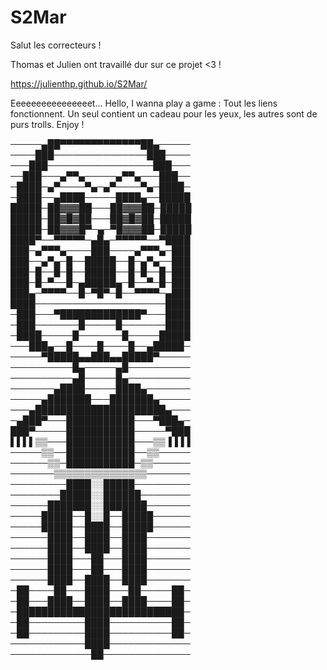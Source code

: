 # S2Mar
 Salut les correcteurs ! 
 
 Thomas et Julien ont travaillé dur sur ce projet <3 !
 
 https://julienthp.github.io/S2Mar/
 
 Eeeeeeeeeeeeeeeet... Hello, I wanna play a game : Tout les liens fonctionnent. Un seul contient un cadeau pour les yeux, les autres sont de purs trolls. Enjoy ! 
 
 ─────▄██▀▀▀▀▀▀▀▀▀▀▀▀▀██▄─────
────███───────────────███────
───███─────────────────███───
──███───▄▀▀▄─────▄▀▀▄───███──
─████─▄▀────▀▄─▄▀────▀▄─████─
─████──▄████─────████▄──█████
█████─██▓▓▓██───██▓▓▓██─█████
█████─██▓█▓██───██▓█▓██─█████
█████─██▓▓▓█▀─▄─▀█▓▓▓██─█████
████▀──▀▀▀▀▀─▄█▄─▀▀▀▀▀──▀████
███─▄▀▀▀▄────███────▄▀▀▀▄─███
███──▄▀▄─█──█████──█─▄▀▄──███
███─█──█─█──█████──█─█──█─███
███─█─▀──█─▄█████▄─█──▀─█─███
███▄─▀▀▀▀──█─▀█▀─█──▀▀▀▀─▄███
████─────────────────────████
─███───▀█████████████▀───████
─███───────█─────█───────████
─████─────█───────█─────█████
───███▄──█────█────█──▄█████─
─────▀█████▄▄███▄▄█████▀─────
──────────█▄─────▄█──────────
──────────▄█─────█▄──────────
───────▄████─────████▄───────
─────▄███████───███████▄─────
───▄█████████████████████▄───
─▄███▀───███████████───▀███▄─
███▀─────███████████─────▀███
▌▌▌▌▒▒───███████████───▒▒▐▐▐▐
─────▒▒──███████████──▒▒─────
──────▒▒─███████████─▒▒──────
───────▒▒▒▒▒▒▒▒▒▒▒▒▒▒▒───────
─────────████░░█████─────────
────────█████░░██████────────
──────███████░░███████───────
─────█████──█░░█──█████──────
─────█████──████──█████──────
──────████──████──████───────
──────████──████──████───────
──────████───██───████───────
──────████───██───████───────
──────████──████──████───────
─██────██───████───██─────██─
─██───████──████──████────██─
─███████████████████████████─
─██─────────████──────────██─
─██─────────████──────────██─
────────────████─────────────
─────────────██──────────────

